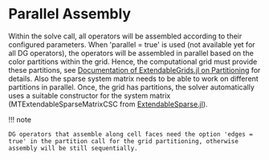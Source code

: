 # Parallel Assembly

Within the solve call, all operators will be assembled according to their configured parameters.
When 'parallel = true' is used (not available yet for all DG operators), the operators will be assembled in parallel
based on the color partitions within the grid. Hence, the computational grid must provide these
partitions, see [Documentation of ExtendableGrids.jl on Partitioning](https://wias-pdelib.github.io/ExtendableGrids.jl/stable/partitioning/)
for details. Also the sparse system matrix needs to be able to work on different
partitions in parallel. Once, the grid has partitions, the solver automatically
uses a suitable constructor for the system matrix (MTExtendableSparseMatrixCSC from [ExtendableSparse.jl](https://github.com/WIAS-PDELib/ExtendableSparse.jl)).


!!! note

    DG operators that assemble along cell faces need the option 'edges = true' in the partition call for the grid partitioning, otherwise assembly will be still sequentially.
    
